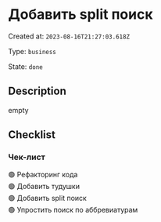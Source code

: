 # Добавить split поиск

Created at: `2023-08-16T21:27:03.618Z`

Type: `business`

State: `done`

## Description
empty

## Checklist
### Чек-лист
🟢 Рефакторинг кода\
🟢 Добавить тудушки\
🟢 Добавить split поиск\
🟢 Упростить поиск по аббревиатурам
